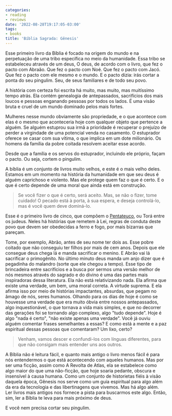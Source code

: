 ```yaml
---
categories:
- reading
- reviews
date: '2022-08-28T19:17:05-03:00'
tags:
- books
title: 'Bíblia Sagrada: Gênesis'
---
```


Esse primeiro livro da Bíblia é focado na origem do mundo e na perpetuação de uma tribo específica no meio da humanidade. Essa tribo se estabeleceu através de um deus, O deus, de acordo com o livro, que fez o pacto com Abraão. Que fez o pacto com Noé. Que fez o pacto com Jacó. Que fez o pacto com ele mesmo e o mundo. E o pacto dizia: irás cortar a ponta do seu pingulim. Seu, de seus familiares e de todo seu povo.

A história com certeza foi escrita há muito, mas muito, mas muitíssimo tempo atrás. Ela contém genealogia de antepassados, sacrifícios dos mais loucos e pessoas enganando pessoas por todos os lados. É uma visão bruta e cruel de um mundo dominado pelos mais fortes.

Mulheres nesse mundo obviamente são propriedade, e o que acontece com elas é o mesmo que aconteceria hoje com qualquer objeto que pertence a alguém. Se alguém estuprou sua irmã a prioridade é recuperar o prejuízo de perder a virgindade de uma potencial venda no casamento. O estuprador oferece se casar com sua vítima, o que implica em um dote milionário. Os homens da família da pobre coitada resolvem aceitar esse acordo.

Desde que a família e os servos do estuprador, incluindo ele próprio, façam o pacto. Ou seja, cortem o pingulim.

A bíblia é um conjunto de livros muito velhos, e este é o mais velho deles. Estamos em um momento na história da humanidade em que seu deus é alguém caprichoso e violento. Mas ele protege quem faz o que é certo. E o que é certo depende de uma moral que ainda está em construção.

> Se você fizer o que é certo, será aceito. Mas, se não o fizer, tome cuidado! O pecado está à porta, à sua espera, e deseja controlá-lo, mas é você quem deve dominá-lo.

Esse é o primeiro livro de cinco, que compõem o [Pentateuco](https://pt.wikipedia.org/wiki/Pentateuco), ou Torá entre os judeus. Neles há histórias que remetem à Lei, regras de conduta deste povo que devem ser obedecidas a ferro e fogo, por mais bizarras que pareçam.

Tome, por exemplo, Abrão, antes de seu nome ter dois as. Esse pobre coitado que não conseguiu ter filhos por mais de cem anos. Depois que ele consegue deus chega lá e manda sacrificar o menino. E Abrão vai lá sacrificar o primogênito. No último minuto deus manda um anjo dizer que é pegadinha do malandro (sorte que ele chegou a tempo). Esse tipo de brincadeira entre sacrifícios e a busca por sermos uma versão melhor de nós mesmos através do sagrado e do divino é uma das partes mais inspiradoras dessa literatura. Ela não está relativizando nada. Ela afirma que existe uma verdade, um bem, uma moral correta. A virtude suprema. E ela afirma isso por meio de histórias impactantes, absurdas, que pegam no âmago de nós, seres humanos. Olhando para os dias de hoje é como se houvesse uma verdade que era muito óbvia entre nossos antepassados, algo inquestionável, o que tornava a vida mais simples, e que no decorrer das gerações foi se tornando algo complexo, algo "tudo depende". Hoje é algo "nada é certo", "não existe apenas uma verdade". Você já ouviu alguém comentar frases semelhantes a essas? E como está a mente e a paz espiritual dessas pessoas que comentaram? Um lixo, certo?

> Venham, vamos descer e confundi-los com línguas diferentes, para que não consigam mais entender uns aos outros.

A Bíblia não é leitura fácil, e quanto mais antigo o livro menos fácil é para nós entendermos o que está acontecendo com aqueles humanos. Mas por ser uma ficção, assim como A Revolta de Atlas, ela se estabelece como algo maior do que uma não-ficção, que hoje soaria pedante, obscura e insensível à causa humana. Como um conjunto de historietas fiéis à visão daquela época, Gênesis nos serve como um guia espiritual para algo além da era da tecnologia e das libertinagens que vivemos. Mas há algo além. Ler livros mais antigos nos fornece a pista para buscarmos este algo. Então, sim, ler a Bíblia te leva para mais próximo de deus.

E você nem precisa cortar seu pingulim.